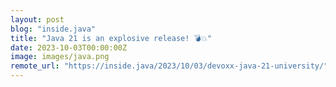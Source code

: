 ```yaml
---
layout: post
blog: "inside.java"
title: "Java 21 is an explosive release! 💣💥"
date: 2023-10-03T00:00:00Z
image: images/java.png
remote_url: "https://inside.java/2023/10/03/devoxx-java-21-university/"
---
```


